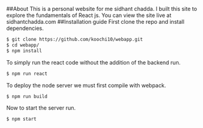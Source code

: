 ##About
This is a personal website for me sidhant chadda. I built this site to explore the fundamentals of React js. You can view the site live at sidhantchadda.com
##Installation guide
First clone the repo and install dependencies.
```bash
$ git clone https://github.com/koochi10/webapp.git
$ cd webapp/
$ npm install
```
To simply run the react code without the addition of the backend run.
```bash
$ npm run react
```

To deploy the node server we must first compile with webpack.
```bash
$ npm run build
```
Now to start the server run.
```bash
$ npm start
```